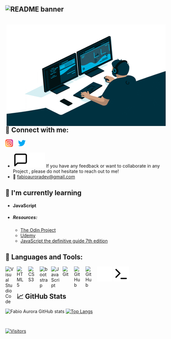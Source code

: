 ## ![README banner](https://user-images.githubusercontent.com/98755958/153771535-b45b6f9c-d6c9-4f03-bbc3-99c5f95de46c.png)

<br />

 <img src="https://github.com/FabioAurora/FabioAurora/blob/main/images/coding.gif" alt="Person coding in a desk" align="right" width="500"  height="320"/>
 
 
 ## 🤝 Connect with me:

[![instagram](./images/instagram.png)][instagram]
&nbsp;&nbsp;
[![twitter](./images/twitter.png)][twitter]
- ![alt](./images/message-square.svg#gh-light-mode-only) ![alt](./images/message-square-light.svg#gh-dark-mode-only)  If you have any feedback or want to collaborate in any Project , please do not hesitate to reach out to me!
- :email: fabioauroradev@gmail.com

## :book: I'm currently learning
- #### JavaScript
- ##### Resources:
  - [The Odin Project][TOP]
  - [Udemy][udemy]
  - [JavaScript the definitive guide 7th edition][book]



## :briefcase: Languages and Tools:

<img align="left" alt="Visual Studio Code" width="26px" src="https://cdn.jsdelivr.net/gh/devicons/devicon/icons/vscode/vscode-original.svg" style="padding-right:10px;" />

<img align="left" alt="HTML5" width="26px" src="https://cdn.jsdelivr.net/gh/devicons/devicon/icons/html5/html5-original.svg" style="padding-right:10px;" />

<img align="left" alt="CSS3" width="26px" src="https://cdn.jsdelivr.net/gh/devicons/devicon/icons/css3/css3-original.svg" style="padding-right:10px;" />

<img align="left" alt="bootstrap" width="26px" src="https://cdn.jsdelivr.net/gh/devicons/devicon/icons/bootstrap/bootstrap-original.svg" style="padding-right:10px;" />

<img align="left" alt="JavaScript" width="26px" src="https://cdn.jsdelivr.net/gh/devicons/devicon/icons/javascript/javascript-original.svg" style="padding-right:10px;"/>

<img align="left" alt="Git" width="26px" src="https://cdn.jsdelivr.net/gh/devicons/devicon/icons/git/git-original.svg" style="padding-right:10px;" />

[<img align="left" alt="GitHub" width="26px" src="https://user-images.githubusercontent.com/3369400/139447912-e0f43f33-6d9f-45f8-be46-2df5bbc91289.png" style="padding-right:10px;" />](https://user-images.githubusercontent.com/3369400/139447912-e0f43f33-6d9f-45f8-be46-2df5bbc91289.png#gh-dark-mode-only)

[<img align="left" alt="GitHub" width="26px" src="https://user-images.githubusercontent.com/3369400/139448065-39a229ba-4b06-434b-bc67-616e2ed80c8f.png" style="padding-right:10px;" />](https://user-images.githubusercontent.com/3369400/139448065-39a229ba-4b06-434b-bc67-616e2ed80c8f.png#gh-light-mode-only)

![terminal](./images/terminal-dark.svg#gh-dark-mode-only)
![terminal](./images/terminal-light.svg#gh-light-mode-only)


## 📈 GitHub Stats

![Fabio Aurora GitHub stats](https://github-readme-stats-fabioaurora.vercel.app/api?username=fabioaurora&show_icons=true&theme=dracula)
[![Top Langs](https://github-readme-stats.vercel.app/api/top-langs/?username=fabioaurora&layout=compact)](https://github.com/anuraghazra/github-readme-stats)


<br>


[![Visitors](https://visitor-badge.glitch.me/badge?page_id=FabioAurora.FabioAurora)](https://github.com/FabioAurora)

[instagram]: https://instagram.com/fabioauroradev
[twitter]: https://twitter.com/fabioaurora1
[TOP]: https://www.theodinproject.com/
[udemy]: https://www.udemy.com/course/the-complete-javascript-course
[book]: https://images-na.ssl-images-amazon.com/images/I/51HbNW6RzhL._SX375_BO1,204,203,200_.jpg

<!---
FabioAurora/FabioAurora is a ✨ special ✨ repository because its `README.md` (this file) appears on your GitHub profile.
You can click the Preview link to take a look at your changes.
--->
